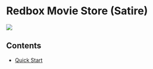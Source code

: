 # Redbox Movie Store (Satire)

<img src="https://honeycomb-marketplace.azurewebsites.net/images/redbox-demo-multi-device-mock.png">

## Contents

* [Quick Start](https://github.com/Schalltech/honeycomb-tutorials/edit/master/tutorials/movie%20store/README.md)
